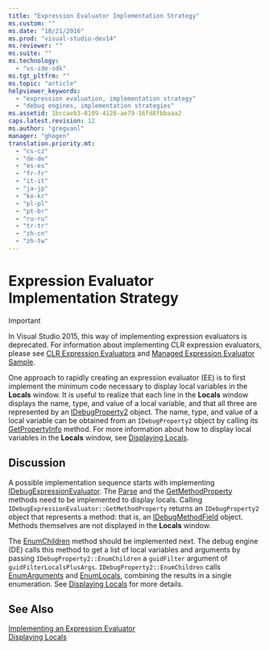 ```yaml
---
title: "Expression Evaluator Implementation Strategy"
ms.custom: ""
ms.date: "10/21/2016"
ms.prod: "visual-studio-dev14"
ms.reviewer: ""
ms.suite: ""
ms.technology: 
  - "vs-ide-sdk"
ms.tgt_pltfrm: ""
ms.topic: "article"
helpviewer_keywords: 
  - "expression evaluation, implementation strategy"
  - "debug engines, implementation strategies"
ms.assetid: 1bccaeb3-8109-4128-ae79-16fd8fbbaaa2
caps.latest.revision: 12
ms.author: "gregvanl"
manager: "ghogen"
translation.priority.mt: 
  - "cs-cz"
  - "de-de"
  - "es-es"
  - "fr-fr"
  - "it-it"
  - "ja-jp"
  - "ko-kr"
  - "pl-pl"
  - "pt-br"
  - "ru-ru"
  - "tr-tr"
  - "zh-cn"
  - "zh-tw"
---
```

# Expression Evaluator Implementation Strategy
> [!IMPORTANT]
>  In Visual Studio 2015, this way of implementing expression evaluators is deprecated. For information about implementing CLR expression evaluators, please see [CLR Expression Evaluators](https://github.com/Microsoft/ConcordExtensibilitySamples/wiki/CLR-Expression-Evaluators) and [Managed Expression Evaluator Sample](https://github.com/Microsoft/ConcordExtensibilitySamples/wiki/Managed-Expression-Evaluator-Sample).  
  
 One approach to rapidly creating an expression evaluator (EE) is to first implement the minimum code necessary to display local variables in the **Locals** window. It is useful to realize that each line in the **Locals** window displays the name, type, and value of a local variable, and that all three are represented by an [IDebugProperty2](../../extensibility/debugger/reference/idebugproperty2.md) object. The name, type, and value of a local variable can be obtained from an `IDebugProperty2` object by calling its [GetPropertyInfo](../../extensibility/debugger/reference/idebugproperty2--getpropertyinfo.md) method. For more information about how to display local variables in the **Locals** window, see [Displaying Locals](../../extensibility/debugger/displaying-locals.md).  
  
## Discussion  
 A possible implementation sequence starts with implementing [IDebugExpressionEvaluator](../../extensibility/debugger/reference/idebugexpressionevaluator.md). The [Parse](../../extensibility/debugger/reference/idebugexpressionevaluator--parse.md) and the [GetMethodProperty](../../extensibility/debugger/reference/idebugexpressionevaluator--getmethodproperty.md) methods need to be implemented to display locals. Calling `IDebugExpressionEvaluator::GetMethodProperty` returns an `IDebugProperty2` object that represents a method: that is, an [IDebugMethodField](../../extensibility/debugger/reference/idebugmethodfield.md) object. Methods themselves are not displayed in the **Locals** window.  
  
 The [EnumChildren](../../extensibility/debugger/reference/idebugproperty2--enumchildren.md) method should be implemented next. The debug engine (DE) calls this method to get a list of local variables and arguments by passing `IDebugProperty2::EnumChildren` a `guidFilter` argument of `guidFilterLocalsPlusArgs`. `IDebugProperty2::EnumChildren` calls [EnumArguments](../../extensibility/debugger/reference/idebugmethodfield--enumarguments.md) and [EnumLocals](../../extensibility/debugger/reference/idebugmethodfield--enumlocals.md), combining the results in a single enumeration. See [Displaying Locals](../../extensibility/debugger/displaying-locals.md) for more details.  
  
## See Also  
 [Implementing an Expression Evaluator](../../extensibility/debugger/implementing-an-expression-evaluator.md)   
 [Displaying Locals](../../extensibility/debugger/displaying-locals.md)